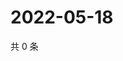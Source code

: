 # 2022-05-18

共 0 条

<!-- BEGIN WEIBO -->
<!-- 最后更新时间 Wed May 18 2022 18:18:01 GMT+0800 (China Standard Time) -->

<!-- END WEIBO -->
